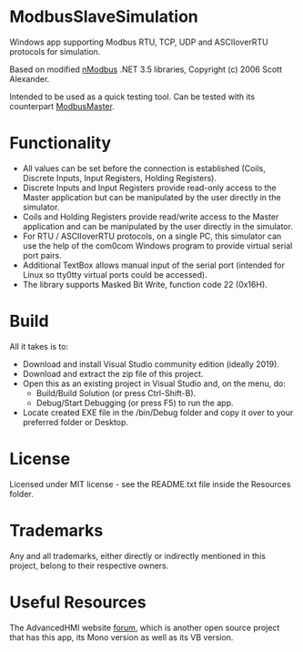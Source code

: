 # ModbusSlaveSimulation
Windows app supporting Modbus RTU, TCP, UDP and ASCIIoverRTU protocols for simulation.

Based on modified [nModbus](https://code.google.com/p/nmodbus/) .NET 3.5 libraries, Copyright (c) 2006 Scott Alexander.

Intended to be used as a quick testing tool. Can be tested with its counterpart [ModbusMaster](https://github.com/GitHubDragonFly/ModbusMaster).

# Functionality
- All values can be set before the connection is established (Coils, Discrete Inputs, Input Registers, Holding Registers).
- Discrete Inputs and Input Registers provide read-only access to the Master application but can be manipulated by the user directly in the simulator.
- Coils and Holding Registers provide read/write access to the Master application and can be manipulated by the user directly in the simulator.
- For RTU / ASCIIoverRTU protocols, on a single PC, this simulator can use the help of the com0com Windows program to provide virtual serial port pairs.
- Additional TextBox allows manual input of the serial port (intended for Linux so tty0tty virtual ports could be accessed).
- The library supports Masked Bit Write, function code 22 (0x16H).

# Build
All it takes is to:

- Download and install Visual Studio community edition (ideally 2019).
- Download and extract the zip file of this project.
- Open this as an existing project in Visual Studio and, on the menu, do:
  - Build/Build Solution (or press Ctrl-Shift-B).
  - Debug/Start Debugging (or press F5) to run the app.
- Locate created EXE file in the /bin/Debug folder and copy it over to your preferred folder or Desktop.

# License
Licensed under MIT license - see the README.txt file inside the Resources folder.

# Trademarks
Any and all trademarks, either directly or indirectly mentioned in this project, belong to their respective owners.

# Useful Resources
The AdvancedHMI website [forum](https://www.advancedhmi.com/forum/), which is another open source project that has this app, its Mono version as well as its VB version.
